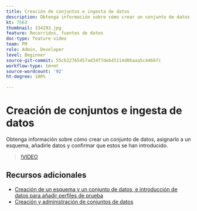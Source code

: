 ```yaml
---
title: Creación de conjuntos e ingesta de datos
description: Obtenga información sobre cómo crear un conjunto de datos, asignarlo a un esquema, añadirle datos y confirmar que estos se han introducido.
kt: 7563
thumbnail: 334293.jpg
feature: Recorridos, fuentes de datos
doc-type: feature video
team: PM
role: Admin, Developer
level: Beginner
source-git-commit: 55cb22765457ad34f7deb45114d06aaa5c4466fc
workflow-type: tm+mt
source-wordcount: '92'
ht-degree: 100%

---
```



# Creación de conjuntos e ingesta de datos

Obtenga información sobre cómo crear un conjunto de datos, asignarlo a un esquema, añadirle datos y confirmar que estos se han introducido.

>[!VIDEO](https://video.tv.adobe.com/v/334293?quality=12)

## Recursos adicionales

* [Creación de un esquema y un conjunto de datos, e introducción de datos para añadir perfiles de prueba](https://experienceleague.adobe.com/docs/journey-optimizer/using/orchestrate-journeys/about-journeys/creating-test-profiles.html?lang=es)
* [Creación y administración de conjuntos de datos](https://experienceleague.adobe.com/docs/experience-platform/catalog/datasets/user-guide.html?lang=es)
